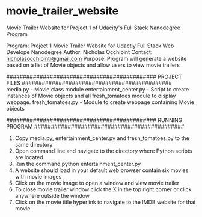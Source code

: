 # movie_trailer_website
Movie Trailer Website for Project 1 of Udacity's Full Stack Nanodegree Program

Program: Project 1 Movie Trailer Website for Udactiy Full Stack Web Develope Nanodegree
Author: Nicholas Occhipint
Contact: nicholasocchipinti@gmail.com
Purpose: Program will generate a website based on a list of Movie objects and allow users to view movie trailers


#############################################
PROJECT FILES
#############################################
media.py - Movie class module
entertainment_center.py - Script to create instances of Movie objects and all fresh_tomatoes module to display webpage.
fresh_tomatoes.py - Module to create webpage containing Movie objects

#############################################
RUNNING PROGRAM
#############################################
1.	Copy media.py, entertainment_center.py and fresh_tomatoes.py to the same directory
2.  Open command line and navigate to the directory where Python scripts are located.
3.	Run the command python entertainment_center.py
4.	A website should load in your default web browser contain six movies with movie images
5.	Click on the movie image to open a window and view movie trailer
6.  To close movie trailer window click the X in the top right corner or click anywhere outside the window
7.  Click on the movie title hyperlink to navigate to the IMDB website for that movie. 
